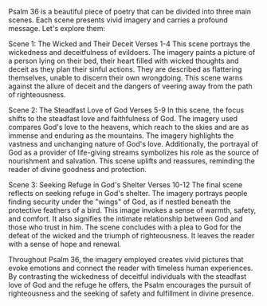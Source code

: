 Psalm 36 is a beautiful piece of poetry that can be divided into three main scenes. Each scene presents vivid imagery and carries a profound message. Let's explore them:

Scene 1: The Wicked and Their Deceit
Verses 1-4
This scene portrays the wickedness and deceitfulness of evildoers. The imagery paints a picture of a person lying on their bed, their heart filled with wicked thoughts and deceit as they plan their sinful actions. They are described as flattering themselves, unable to discern their own wrongdoing. This scene warns against the allure of deceit and the dangers of veering away from the path of righteousness.

Scene 2: The Steadfast Love of God
Verses 5-9
In this scene, the focus shifts to the steadfast love and faithfulness of God. The imagery used compares God's love to the heavens, which reach to the skies and are as immense and enduring as the mountains. The imagery highlights the vastness and unchanging nature of God's love. Additionally, the portrayal of God as a provider of life-giving streams symbolizes his role as the source of nourishment and salvation. This scene uplifts and reassures, reminding the reader of divine goodness and protection.

Scene 3: Seeking Refuge in God's Shelter
Verses 10-12
The final scene reflects on seeking refuge in God's shelter. The imagery portrays people finding security under the "wings" of God, as if nestled beneath the protective feathers of a bird. This image invokes a sense of warmth, safety, and comfort. It also signifies the intimate relationship between God and those who trust in him. The scene concludes with a plea to God for the defeat of the wicked and the triumph of righteousness. It leaves the reader with a sense of hope and renewal.

Throughout Psalm 36, the imagery employed creates vivid pictures that evoke emotions and connect the reader with timeless human experiences. By contrasting the wickedness of deceitful individuals with the steadfast love of God and the refuge he offers, the Psalm encourages the pursuit of righteousness and the seeking of safety and fulfillment in divine presence.